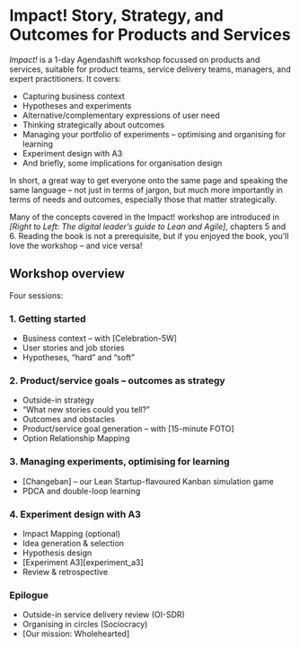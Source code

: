 # Impact! Story, Strategy, and Outcomes for Products and Services

*Impact!* is a 1-day Agendashift workshop focussed on products and services, suitable for product teams, service delivery teams, managers, and expert practitioners. It covers:

  * Capturing business context
  * Hypotheses and experiments
  * Alternative/complementary expressions of user need
  * Thinking strategically about outcomes
  * Managing your portfolio of experiments – optimising and organising for learning
  * Experiment design with A3
  * And briefly, some implications for organisation design

In short, a great way to get everyone onto the same page and speaking the same language – not just in terms of jargon, but much more importantly in terms of needs and outcomes, especially those that matter strategically.

Many of the concepts covered in the Impact! workshop are introduced in *[Right to Left: The digital leader’s guide to Lean and Agile]*, chapters 5 and 6. Reading the book is not a prerequisite, but if you enjoyed the book, you’ll love the workshop – and vice versa!

## Workshop overview

Four sessions:

### 1. Getting started

  * Business context – with [Celebration-5W]
  * User stories and job stories
  * Hypotheses, “hard” and “soft”

### 2. Product/service goals – outcomes as strategy

  * Outside-in strategy
  * “What new stories could you tell?”
  * Outcomes and obstacles
  * Product/service goal generation – with [15-minute FOTO]
  * Option Relationship Mapping

### 3. Managing experiments, optimising for learning

  * [Changeban] – our Lean Startup-flavoured Kanban simulation game
  * PDCA and double-loop learning

### 4. Experiment design with A3

  * Impact Mapping (optional)
  * Idea generation & selection
  * Hypothesis design
  * [Experiment A3][experiment_a3]
  * Review & retrospective

### Epilogue

  * Outside-in service delivery review (OI-SDR)
  * Organising in circles (Sociocracy)
  * [Our mission: Wholehearted]